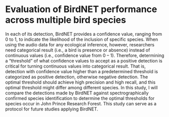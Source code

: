 # Evaluation of BirdNET performance across multiple bird species 

In each of its detection, BirdNET provides a confidence value, ranging from 0 to 1, to indicate the likelihood of the inclusion of specific species. When using the audio data for any ecological inference, however, researchers need categorical result (i.e., a bird is presence or absence) instead of continuous values (i.e., confidence value from 0 – 1). Therefore, determining a “threshold” of what confidence values to accept as a positive detection is critical for turning continuous values into categorical result. That is, detection with confidence value higher than a predetermined threshold is categorized as positive detection, otherwise negative detection. The optimal threshold should achieve high precision and high recall, and this optimal threshold might differ among different species. In this study, I will compare the detections made by BirdNET against spectrographically confirmed species identification to determine the optimal thresholds for species occur in John Prince Research Forest. This study can serve as a protocol for future studies applying BirdNET.

